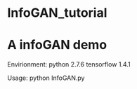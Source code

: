 # InfoGAN_tutorial

# A infoGAN demo

Envirionment:
python 2.7.6
tensorflow 1.4.1


Usage:
python InfoGAN.py
